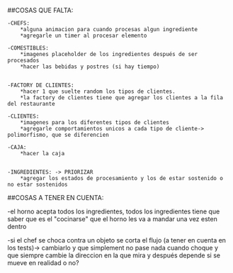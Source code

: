 ##COSAS QUE FALTA:

    -CHEFS: 
        *alguna animacion para cuando procesas algun ingrediente
        *agregarle un timer al procesar elemento

    -COMESTIBLES:
        *imagenes placeholder de los ingredientes después de ser procesados
        *hacer las bebidas y postres (si hay tiempo)


    -FACTORY DE CLIENTES:
        *hacer 1 que suelte random los tipos de clientes.
        *la factory de clientes tiene que agregar los clientes a la fila del restaurante

    -CLIENTES:
        *imagenes para los diferentes tipos de clientes
        *agregarle comportamientos unicos a cada tipo de cliente-> polimorfismo, que se diferencien 

    -CAJA:
        *hacer la caja


    -INGREDIENTES: -> PRIORIZAR
        *agregar los estados de procesamiento y los de estar sostenido o no estar sostenidos

##COSAS A TENER EN CUENTA:

-el horno acepta todos los ingredientes, todos los ingredientes tiene que saber que es el "cocinarse" que el horno les va a mandar una vez esten dentro

-si el chef se choca contra un objeto se corta el flujo (a tener en cuenta en los tests)-> cambiarlo y que simplement no pase nada cuando choque y que siempre cambie la direccion en la que mira y después depende si se mueve en realidad o no?
        
